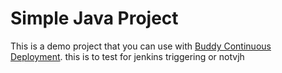 # Simple Java Project
This is a demo project that you can use with [Buddy Continuous Deployment](https://buddy.works).
this is to test for jenkins triggering or notvjh
